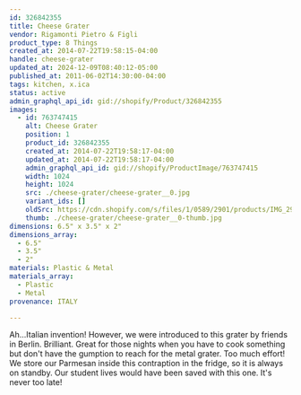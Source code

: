 ```yaml
---
id: 326842355
title: Cheese Grater
vendor: Rigamonti Pietro & Figli
product_type: 8 Things
created_at: 2014-07-22T19:58:15-04:00
handle: cheese-grater
updated_at: 2024-12-09T08:40:12-05:00
published_at: 2011-06-02T14:30:00-04:00
tags: kitchen, x.ica
status: active
admin_graphql_api_id: gid://shopify/Product/326842355
images:
  - id: 763747415
    alt: Cheese Grater
    position: 1
    product_id: 326842355
    created_at: 2014-07-22T19:58:17-04:00
    updated_at: 2014-07-22T19:58:17-04:00
    admin_graphql_api_id: gid://shopify/ProductImage/763747415
    width: 1024
    height: 1024
    src: ./cheese-grater/cheese-grater__0.jpg
    variant_ids: []
    oldSrc: https://cdn.shopify.com/s/files/1/0589/2901/products/IMG_2967.jpeg?v=1406073497
    thumb: ./cheese-grater/cheese-grater__0-thumb.jpg
dimensions: 6.5" x 3.5" x 2"
dimensions_array:
  - 6.5"
  - 3.5"
  - 2"
materials: Plastic & Metal
materials_array:
  - Plastic
  - Metal
provenance: ITALY

---
```


Ah...Italian invention! However, we were introduced to this grater by friends in Berlin. Brilliant. Great for those nights when you have to cook something but don't have the gumption to reach for the metal grater. Too much effort! We store our Parmesan inside this contraption in the fridge, so it is always on standby. Our student lives would have been saved with this one. It's never too late!